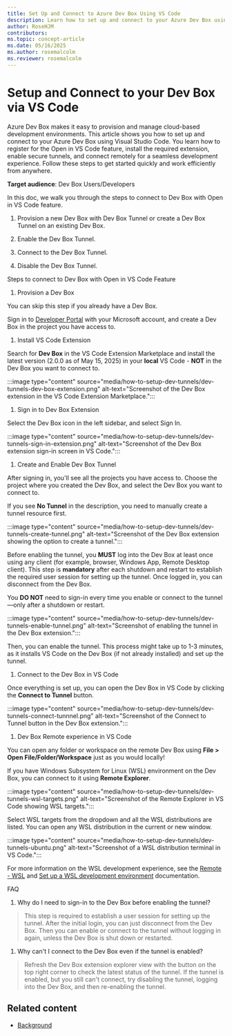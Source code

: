 ```yaml
--- 
title: Set Up and Connect to Azure Dev Box Using VS Code
description: Learn how to set up and connect to your Azure Dev Box using the Open in VS Code feature. Follow step-by-step instructions to provision a Dev Box, install the Dev Box extension, enable tunnels, and connect remotely for development.
author: RoseHJM
contributors:
ms.topic: concept-article
ms.date: 05/16/2025
ms.author: rosemalcolm
ms.reviewer: rosemalcolm
---
```


# Setup and Connect to your Dev Box via VS Code

Azure Dev Box makes it easy to provision and manage cloud-based development environments. This article shows you how to set up and connect to your Azure Dev Box using Visual Studio Code. You learn how to register for the Open in VS Code feature, install the required extension, enable secure tunnels, and connect remotely for a seamless development experience. Follow these steps to get started quickly and work efficiently from anywhere.

**Target audience**: Dev Box Users/Developers

In this doc, we walk you through the steps to connect to Dev Box with Open in VS Code feature.

1. Provision a new Dev Box with Dev Box Tunnel or create a Dev Box Tunnel on an existing Dev Box.

1. Enable the Dev Box Tunnel.

1. Connect to the Dev Box Tunnel.

1. Disable the Dev Box Tunnel.

Steps to connect to Dev Box with Open in VS Code Feature

1. Provision a Dev Box

You can skip this step if you already have a Dev Box.

Sign in to [Developer Portal](https://devportal.microsoft.com/) with your Microsoft account, and create a Dev Box in the project you have access to.

1. Install VS Code Extension

Search for **Dev Box** in the VS Code Extension Marketplace and install the latest version (2.0.0 as of May 15, 2025) in your **local** VS Code - **NOT** in the Dev Box you want to connect to.

:::image type="content" source="media/how-to-setup-dev-tunnels/dev-tunnels-dev-box-extension.png" alt-text="Screenshot of the Dev Box extension in the VS Code Extension Marketplace.":::

1. Sign in to Dev Box Extension

Select the Dev Box icon in the left sidebar, and select Sign In.

:::image type="content" source="media/how-to-setup-dev-tunnels/dev-tunnels-sign-in-extension.png" alt-text="Screenshot of the Dev Box extension sign-in screen in VS Code.":::

1. Create and Enable Dev Box Tunnel

After signing in, you'll see all the projects you have access to. Choose the project where you created the Dev Box, and select the Dev Box you want to connect to.

If you see **No Tunnel** in the description, you need to manually create a tunnel resource first.

:::image type="content" source="media/how-to-setup-dev-tunnels/dev-tunnels-create-tunnel.png" alt-text="Screenshot of the Dev Box extension showing the option to create a tunnel.":::

Before enabling the tunnel, you **MUST** log into the Dev Box at least once using any client (for example, browser, Windows App, Remote Desktop client). This step is **mandatory** after each shutdown and restart to establish the required user session for setting up the tunnel. Once logged in, you can disconnect from the Dev Box.

You **DO NOT** need to sign-in every time you enable or connect to the tunnel—only after a shutdown or restart.

:::image type="content" source="media/how-to-setup-dev-tunnels/dev-tunnels-enable-tunnel.png" alt-text="Screenshot of enabling the tunnel in the Dev Box extension.":::

Then, you can enable the tunnel. This process might take up to 1-3 minutes, as it installs VS Code on the Dev Box (if not already installed) and set up the tunnel.

1. Connect to the Dev Box in VS Code

Once everything is set up, you can open the Dev Box in VS Code by clicking the **Connect to Tunnel** button.

:::image type="content" source="media/how-to-setup-dev-tunnels/dev-tunnels-connect-tunnnel.png" alt-text="Screenshot of the Connect to Tunnel button in the Dev Box extension.":::

1. Dev Box Remote experience in VS Code

You can open any folder or workspace on the remote Dev Box using **File > Open File/Folder/Workspace** just as you would locally!

If you have Windows Subsystem for Linux (WSL) environment on the Dev Box, you can connect to it using **Remote Explorer**.

:::image type="content" source="media/how-to-setup-dev-tunnels/dev-tunnels-wsl-targets.png" alt-text="Screenshot of the Remote Explorer in VS Code showing WSL targets.":::

Select WSL targets from the dropdown and all the WSL distributions are listed. You can open any WSL distribution in the current or new window.

:::image type="content" source="media/how-to-setup-dev-tunnels/dev-tunnels-ubuntu.png" alt-text="Screenshot of a WSL distribution terminal in VS Code.":::

For more information on the WSL development experience, see the [Remote - WSL](https://code.visualstudio.com/docs/remote/wsl) and [Set up a WSL development environment](/windows/wsl/setup/environment) documentation.

FAQ

1. Why do I need to sign-in to the Dev Box before enabling the tunnel?

> This step is required to establish a user session for setting up the tunnel. After the initial login, you can just disconnect from the Dev Box. Then you can enable or connect to the tunnel without logging in again, unless the Dev Box is shut down or restarted.

1. Why can't I connect to the Dev Box even if the tunnel is enabled?

> Refresh the Dev Box extension explorer view with the button on the top right corner to check the latest status of the tunnel. If the tunnel is enabled, but you still can't connect, try disabling the tunnel, logging into the Dev Box, and then re-enabling the tunnel.

## Related content
- [Background](configure-conditional-access-policies-for-dev-tunnels-service.md)
